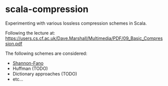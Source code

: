 # scala-compression
Experimenting with various lossless compression schemes in Scala.

Following the lecture at: https://users.cs.cf.ac.uk/Dave.Marshall/Multimedia/PDF/09_Basic_Compression.pdf

The following schemes are considered:
* [Shannon-Fano](src/main/scala/com/briskware/compression/ShannonFano.scala#L6)
* Huffman (TODO)
* Dictionary approaches (TODO)
* etc...
